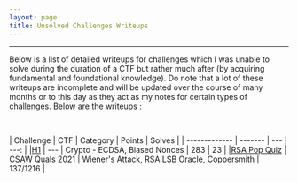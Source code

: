 ```yaml
---
layout: page
title: Unsolved Challenges Writeups
---
```

<hr/>

<!-- ![Crypto Writeups Main Page](/assets/img/cryptoWriteupImages/ecdsa.png) -->

Below is a list of detailed writeups for challenges which I was unable to solve during the duration of a CTF but rather much after (by acquiring fundamental and foundational knowledge). Do note that a lot of these writeups are incomplete and will be updated over the course of many months or to this day as they act as my notes for certain types of challenges. Below are the writeups :

<br/>

| Challenge | CTF | Category | Points | Solves | 
| ------------- |  ------- | --- | ---: |
|[H1](#h1) | --- | Crypto - ECDSA, Biased Nonces | 283 | 23 | 
|[RSA Pop Quiz](https://angmar2722.github.io/CTFwriteups/2021/csaw2021/#rsa-pop-quiz) | CSAW Quals 2021 | Wiener's Attack, RSA LSB Oracle, Coppersmith | 137/1216 |
